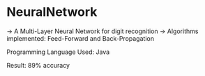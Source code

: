 # NeuralNetwork

-> A Multi-Layer Neural Network for digit recognition
-> Algorithms implemented: Feed-Forward and Back-Propagation

Programming Language Used: Java

Result: 89% accuracy
